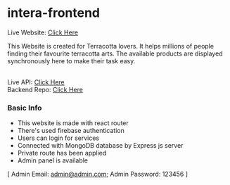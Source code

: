 # intera-frontend

Live Website: <a href="https://int-era.web.app/">Click Here</a><br />

This Website is created for Terracotta lovers. It helps millions of people finding their favourite terracotta arts. The available products are displayed synchronously here to make their task easy.<br /><br />

Live API: <a href="https://api-intera.onrender.com/">Click Here</a><br />
Backend Repo: <a href="https://github.com/h-zahar/intera-expressjs-mongodb">Click Here</a><br />

### Basic Info

* This website is made with react router
* There's used firebase authentication
* Users can login for services
* Connected with MongoDB database by Express js server
* Private route has been applied
* Admin panel is available

[ Admin Email: admin@admin.com; Admin Password: 123456 ]